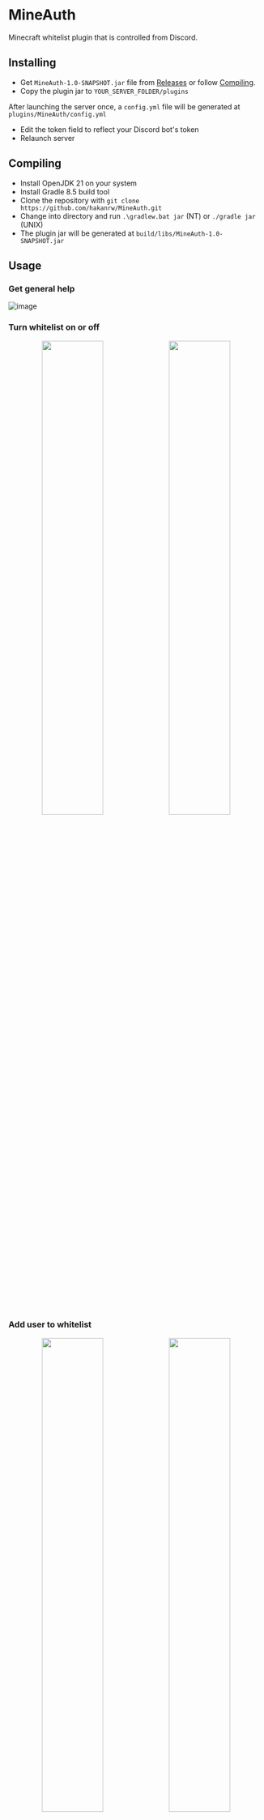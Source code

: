 # MineAuth
Minecraft whitelist plugin that is controlled from Discord.

## Installing
- Get `MineAuth-1.0-SNAPSHOT.jar` file from [Releases](https://github.com/octo-org/octo-repo/releases/latest) or follow [Compiling](##Compiling).
- Copy the plugin jar to `YOUR_SERVER_FOLDER/plugins`
  
After launching the server once, a `config.yml` file will be generated at `plugins/MineAuth/config.yml`

- Edit the token field to reflect your Discord bot's token
- Relaunch server

## Compiling
- Install OpenJDK 21 on your system
- Install Gradle 8.5 build tool
- Clone the repository with `git clone https://github.com/hakanrw/MineAuth.git`
- Change into directory and run `.\gradlew.bat jar` (NT) or `./gradle jar` (UNIX)
- The plugin jar will be generated at `build/libs/MineAuth-1.0-SNAPSHOT.jar`

## Usage
### Get general help
![image](https://github.com/hakanrw/MineAuth/assets/57678928/b11d0f2b-db3e-452d-8b5a-af52c51b699c)

### Turn whitelist on or off
<p align="center">
  <img src="https://github.com/hakanrw/MineAuth/assets/57678928/7cc5168d-3c02-4589-b45c-bd1347f718ca" width="49%" >
  <img src="https://github.com/hakanrw/MineAuth/assets/57678928/bf59619f-8755-432a-b21d-a4f22c929336" width="49%" >
</p>
  
### Add user to whitelist
<p align="center">
  <img src="https://github.com/hakanrw/MineAuth/assets/57678928/66d60bfe-7a32-4ade-9d6c-988e36c14e47" width="49%" >
  <img src="https://github.com/hakanrw/MineAuth/assets/57678928/1874b4df-02b5-49d3-9542-9410d53633b4" width="49%" >
</p>

### Remove user from whitelist
<p align="center">
  <img src="https://github.com/hakanrw/MineAuth/assets/57678928/040b4142-c18b-4cf6-ba74-692de46af646" width="49%" >
  <img src="https://github.com/hakanrw/MineAuth/assets/57678928/62f71d54-15e2-4b0c-b7c9-891cda214841" width="49%" > 
</p>
